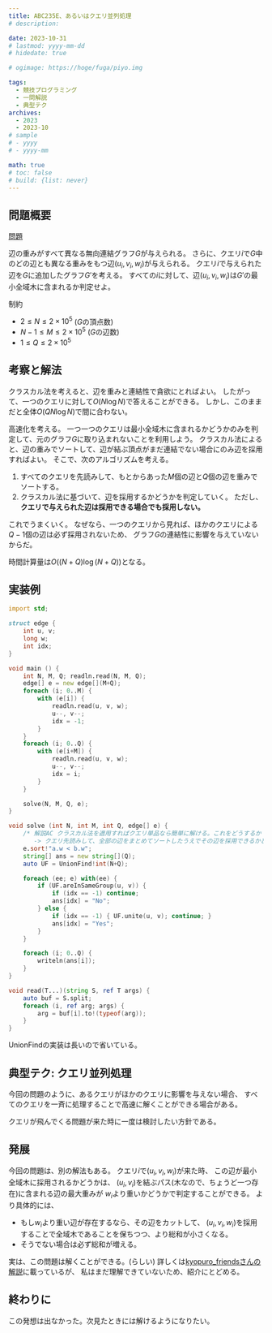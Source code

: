 ```yaml
---
title: ABC235E、あるいはクエリ並列処理
# description: 

date: 2023-10-31
# lastmod: yyyy-mm-dd
# hidedate: true

# ogimage: https://hoge/fuga/piyo.img

tags:
  - 競技プログラミング
  - 一問解説
  - 典型テク
archives:
  - 2023
  - 2023-10
# sample
# - yyyy
# - yyyy-mm

math: true
# toc: false
# build: {list: never}
---
```


## 問題概要
[問題](https://atcoder.jp/contests/abc235/tasks/abc235_e)

辺の重みがすべて異なる無向連結グラフ$G$が与えられる。
さらに、クエリ$i$で$G$中のどの辺とも異なる重みをもつ辺$(u_i, v_i, w_i)$が与えられる。
クエリ$i$で与えられた辺を$G$に追加したグラフ$G'$を考える。
すべての$i$に対して、辺$(u_i, v_i, w_i)$は$G'$の最小全域木に含まれるか判定せよ。

制約
- $2 \leq N \leq 2 \times 10^5$ ($G$の頂点数)
- $N-1 \leq M \leq 2 \times 10^5$ ($G$の辺数)
- $1 \leq Q \leq 2 \times 10^5$

## 考察と解法
クラスカル法を考えると、辺を重みと連結性で貪欲にとればよい。
したがって、一つのクエリに対して$O(N \log N)$で答えることができる。
しかし、このままだと全体$O(QN \log N)$で間に合わない。

高速化を考える。
一つ一つのクエリは最小全域木に含まれるかどうかのみを判定して、元のグラフ$G$に取り込まれないことを利用しよう。
クラスカル法によると、辺の重みでソートして、辺が結ぶ頂点がまだ連結でない場合にのみ辺を採用すればよい。
そこで、次のアルゴリズムを考える。

1. すべてのクエリを先読みして、もとからあった$M$個の辺と$Q$個の辺を重みでソートする。
2. クラスカル法に基づいて、辺を採用するかどうかを判定していく。
ただし、**クエリで与えられた辺は採用できる場合でも採用しない。**

これでうまくいく。
なぜなら、一つのクエリから見れば、ほかのクエリによる$Q-1$個の辺は必ず採用されないため、
グラフ$G$の連結性に影響を与えていないからだ。

時間計算量は$O((N+Q) \log (N+Q))$となる。

## 実装例
```D
import std;

struct edge {
    int u, v;
    long w;
    int idx;
}

void main () {
    int N, M, Q; readln.read(N, M, Q);
    edge[] e = new edge[](M+Q);
    foreach (i; 0..M) {
        with (e[i]) {
            readln.read(u, v, w);
            u--, v--;
            idx = -1;
        }
    }
    foreach (i; 0..Q) {
        with (e[i+M]) {
            readln.read(u, v, w);
            u--, v--;
            idx = i;
        }
    }

    solve(N, M, Q, e);
}

void solve (int N, int M, int Q, edge[] e) {
    /* 解説AC クラスカル法を適用すればクエリ単品なら簡単に解ける。これをどうするか？
       -> クエリ先読みして、全部の辺をまとめてソートしたうえでその辺を採用できるかどうかを見ると行ける。 */
    e.sort!"a.w < b.w";
    string[] ans = new string[](Q);
    auto UF = UnionFind!int(N+Q);

    foreach (ee; e) with(ee) {
        if (UF.areInSameGroup(u, v)) {
            if (idx == -1) continue;
            ans[idx] = "No";
        } else {
            if (idx == -1) { UF.unite(u, v); continue; }
            ans[idx] = "Yes";
        }
    }

    foreach (i; 0..Q) {
        writeln(ans[i]);
    }
}

void read(T...)(string S, ref T args) {
    auto buf = S.split;
    foreach (i, ref arg; args) {
        arg = buf[i].to!(typeof(arg));
    }
}
```
UnionFindの実装は長いので省いている。

## 典型テク: クエリ並列処理
今回の問題のように、あるクエリがほかのクエリに影響を与えない場合、
すべてのクエリを一斉に処理することで高速に解くことができる場合がある。

クエリが飛んでくる問題が来た時に一度は検討したい方針である。

## 発展
今回の問題は、別の解法もある。
クエリ$i$で$(u_i, v_i, w_i)$が来た時、
この辺が最小全域木に採用されるかどうかは、
$(u_i, v_i)$を結ぶパス(木なので、ちょうど一つ存在)に含まれる辺の最大重みが
$w_i$より重いかどうかで判定することができる。
より具体的には、

- もし$w_i$より重い辺が存在するなら、その辺をカットして、
$(u_i, v_i, w_i)$を採用することで全域木であることを保ちつつ、より総和が小さくなる。
- そうでない場合は必ず総和が増える。

実は、この問題は解くことができる。(らしい)
詳しくは[kyopuro_friendsさんの解説](https://atcoder.jp/contests/abc235/editorial/3258)に載っているが、
私はまだ理解できていないため、紹介にとどめる。

## 終わりに
この発想は出なかった。次見たときには解けるようになりたい。
